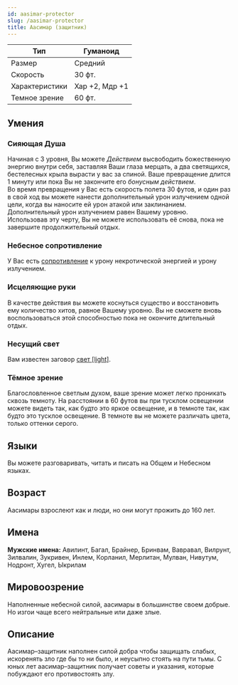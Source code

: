 ```yaml
---
id: aasimar-protector
slug: /aasimar-protector
title: Аасимар (защитник)
---
```


| Тип            | Гуманоид       |
| -------------- | -------------- |
| Размер         | Средний        |
| Скорость       | 30 фт.         |
| Характеристики | Хар +2, Мдр +1 |
| Темное зрение  | 60 фт.         |
## Умения
### Сияющая Душа
Начиная с 3 уровня, Вы можете _Действием_ высвободить божественную энергию внутри себя, заставляя Ваши глаза мерцать, а два светящихся, бестелесных крыла вырасти у вас за спиной. Ваше превращение длится 1 минуту или пока Вы не закончите его _бонусным действием_.  
Во время превращения у Вас есть скорость полета 30 футов, и один раз в свой ход вы можете нанести дополнительный урон излучением одной цели, когда вы наносите ей урон атакой или заклинанием.  
Дополнительный урон излучением равен Вашему уровню.  
Использовав эту черту, Вы не можете использовать её снова, пока не завершите продолжительный отдых.
### Небесное сопротивление
У Вас есть [сопротивление](https://ttg.club/screens/resistance) к урону некротической энергией и урону излучением.
### Исцеляющие руки
В качестве действия вы можете коснуться существо и восстановить ему количество хитов, равное Вашему уровню. Вы не сможете вновь воспользоваться этой способностью пока не окончите длительный отдых.
### Несущий свет
Вам известен заговор [свет [light]](https://ttg.club/spells/Light).
### Тёмное зрение
Благословленное светлым духом, ваше зрение может легко проникать сквозь темноту. На расстоянии в 60 футов вы при тусклом освещении можете видеть так, как будто это яркое освещение, и в темноте так, как будто это тусклое освещение. В темноте вы не можете различать цвета, только оттенки серого.
## Языки
Вы можете разговаривать, читать и писать на Общем и Небесном языках.
## Возраст
Аасимары взрослеют как и люди, но они могут прожить до 160 лет.
## Имена
**Мужские имена:** Авилинт, Багал, Брайнер, Бринвам, Вавравал, Вилрунт, Зилвалин, Зукривен, Инлем, Корланил, Мерлитан, Мулван, Нивутум, Нодронт, Хугел, Ыкрилам
## Мировоозрение
Наполненные небесной силой, аасимары в большинстве своем добрые. Но изгои чаще всего нейтральные или даже злые.
## Описание
Аасимар–защитник наполнен силой добра чтобы защищать слабых, искоренять зло где бы то ни было, и неусыпно стоять на пути тьмы. С юных лет аасимар–защитник получает советы и указания, которые побуждают его противостоять злу.